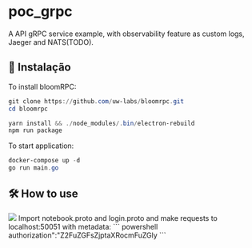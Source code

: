 # poc_grpc

A API gRPC service example, with observability feature as custom logs, Jaeger and NATS(TODO).

## 🧰 Instalação
To install bloomRPC:
``` powershell
git clone https://github.com/uw-labs/bloomrpc.git
cd bloomrpc

yarn install && ./node_modules/.bin/electron-rebuild
npm run package
```
To start application:
``` powershell
docker-compose up -d
go run main.go
```

## 🛠 How to use
<img src="./resources/editor-preview.gif" />
Import notebook.proto and login.proto and make requests to localhost:50051 with metadata:
``` powershell
authorization":"Z2FuZGFsZjptaXRocmFuZGly
```
